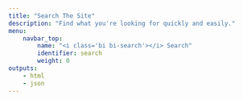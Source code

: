 ```yaml
---
title: "Search The Site"
description: "Find what you're looking for quickly and easily."
menu:
    navbar_top:
        name: "<i class='bi bi-search'></i> Search"
        identifier: search
        weight: 0
outputs:
    - html
    - json
---
```

